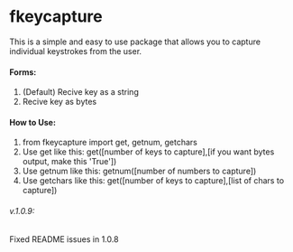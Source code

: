 # fkeycapture
This is a simple and easy to use package that allows you to capture individual keystrokes from the user.
#### Forms:
1. (Default) Recive key as a string
2. Recive key as bytes
#### How to Use:
1. from fkeycapture import get, getnum, getchars
2. Use get like this: get([number of keys to capture],[if you want bytes output, make this 'True'])
3. Use getnum like this: getnum([number of numbers to capture])
4. Use getchars like this: get([number of keys to capture],[list of chars to capture])
###### v.1.0.9:
Fixed README issues in 1.0.8
